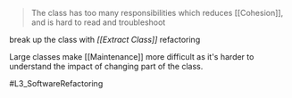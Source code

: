 > The class has too many responsibilities which reduces [[Cohesion]], and is hard to read and troubleshoot

break up the class with _[[Extract Class]]_ refactoring

Large classes make [[Maintenance]] more difficult as it's harder to understand the impact of changing part of the class. 



#L3_SoftwareRefactoring 